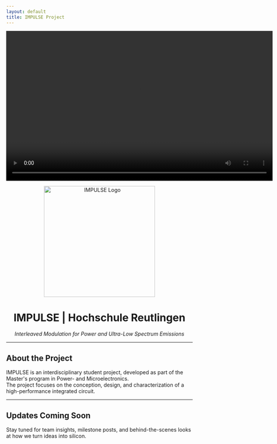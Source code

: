 ```yaml
---
layout: default
title: IMPULSE Project
---
```


<!-- VIDEO ÖNDE -->
<p align="center">
  <video width="720" height="405" controls>
    <source src="{{ site.baseurl }}/impulse/assets/images/impulse_logo_Final_Scene.mp4" type="video/mp4">
    Your browser does not support the video tag.
  </video>
</p>

<!-- LOGO -->
<p align="center">
  <img src="{{ site.baseurl }}/impulse/assets/images/impulse-logo.png" alt="IMPULSE Logo" width="300"/>
</p>

<!-- BAŞLIK -->
<h1 align="center">IMPULSE | Hochschule Reutlingen</h1>

<p align="center"><em>Interleaved Modulation for Power and Ultra-Low Spectrum Emissions</em></p>

---

## About the Project

IMPULSE is an interdisciplinary student project, developed as part of the Master's program in Power- and Microelectronics.  
The project focuses on the conception, design, and characterization of a high-performance integrated circuit.

---

## Updates Coming Soon

Stay tuned for team insights, milestone posts, and behind-the-scenes looks at how we turn ideas into silicon.
